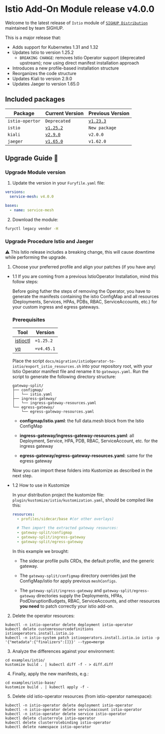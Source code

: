 # Istio Add-On Module release v4.0.0

Welcome to the latest release of `Istio` module of [`SIGHUP Distribution`](https://github.com/sighupio/distribution) maintained by team SIGHUP.

This is a major release that:

- Adds support for Kubernetes 1.31 and 1.32
- Updates Istio to version 1.25.2
  - `BREAKING CHANGE`: removes Istio Operator support (deprecated upstream); now using direct manifest installation approach
- Introduces a new profile-based installation structure
- Reorganizes the code structure
- Updates Kiali to version 2.9.0
- Updates Jaeger to version 1.65.0

## Included packages

| Package         | Current Version                                                           | Previous Version |
| --------------  | ------------------------------------------------------------------------- | ---------------- |
| `istio-opertor` |     `Deprecated`        |  [`v1.23.3`](https://github.com/istio/istio/releases/tag/1.23.3)   |
| `istio`         | [`v1.25.2`](https://github.com/istio/istio/releases/tag/1.25.2)           | `New package`    |
| `kiali`         | [`v2.9.0`](https://github.com/kiali/kiali/releases/tag/v2.9.0)            | `v2.0.0`         |
| `jaeger`        | [`v1.65.0`](https://github.com/jaegertracing/jaeger/releases/tag/v1.65.0) | `v1.62.0`        |


## Upgrade Guide 🦮

### Upgrade Module version

1. Update the version in your `Furyfile.yaml` file:

```yaml
versions:
  service-mesh: v4.0.0

bases:
  - name: service-mesh
```

2. Download the module:

```bash
furyctl legacy vendor -H
```

### Upgrade Procedure Istio and Jaeger

⚠️ This Istio release includes a breaking change, this will cause downtime while performing the upgrade.

1. Choose your preferred profile and align your patches (if you have any)


  * 1.1 If you are coming from a previous IstioOperator Installation, mind this follow steps:

    Before going futher the steps of removing the Operator, you have to generate the manifests containing  the istio ConfigMap and all resources (Deployments, Services, HPAs, PDBs, RBAC, ServiceAccounts, etc.) for your custom ingress and egress gateways.

    ### Prerequisites

    | Tool                                    | Version    |
    | --------------------------------------- | ---------- |
    | [istioctl][istioctl-repo]               | `=1.25.2`  |
    | [yq][yq-repo]                           | `=v4.45.1` |

    Place the script `docs/migration/istioOperator-to-istio/export_istio_resources.sh` into your repository root, with your Istio Operator manifest file and rename it to `gateways.yaml`. Run the script to generate the following directory structure:

    ```
    gateway-split/
    ├── configmap/
    │   └── istio.yaml
    ├── ingress-gateway/
    │   └── ingress-gateway-resources.yaml
    └── egress-gateway/
        └── egress-gateway-resources.yaml
    ```
    * **configmap/istio.yaml**: the full data.mesh block from the Istio ConfigMap

    * **ingress-gateway/ingress-gateway-resources.yaml**: all Deployment, Service, HPA, PDB, RBAC, ServiceAccount, etc. for the ingress gateway

    * **egress-gateway/egress-gateway-resources.yaml**: same for the egress gateway

    Now you can import these folders into Kustomize as described in the next step.

  * 1.2 How to use in Kustomize

    In your distribution project the kustomize file: `plugin/kustomize/istio/kustomization.yaml`, should be compiled like this:

    ```yaml
    resources:
      - profiles/sidecar/base #(or other overlays)

      # Then import the extracted gateway resources:
      - gateway-split/configmap
      - gateway-split/ingress-gateway
      - gateway-split/egress-gateway
    ```
    In this example we brought:

    * The sidecar profile pulls CRDs, the default profile, and the generic gateway.

    * The `gateway-split/configmap` directory overrides just the ConfigMap/istio for apply previous `meshConfigs`.

    * The `gateway-split/ingress-gateway` and `gateway-split/egress-gateway` directories supply the Deployments, HPAs, PodDisruptionBudgets, RBAC, ServiceAccounts, and other resources **you need** to patch correctly your istio add-on.

2. Delete the operator resources:

```shell
kubectl -n istio-operator delete deployment istio-operator
kubectl delete customresourcedefinitions istiooperators.install.istio.io
kubectl -n istio-system patch istiooperators.install.istio.io istio -p '{"metadata":{"finalizers":[]}}' --type=merge
```
3. Analyze the differences against your environment:

```shell
cd examples/istio/
kustomize build . | kubectl diff -f - > diff.diff
```
4. Finally, apply the new manifests, e.g.:

```shell
cd examples/istio-base/
kustomize build . | kubectl apply -f -
```
5. Delete old istio-operator resources (from istio-operator namespace):

```shell
kubectl -n istio-operator delete deployment istio-operator
kubectl -n istio-operator delete serviceaccount istio-operator
kubectl -n istio-operator delete service istio-operator
kubectl delete clusterrole istio-operator
kubectl delete clusterrolebinding istio-operator
kubectl delete namespace istio-operator
```



<!-- links -->
[istioctl-repo]: https://istio.io/latest/docs/ops/diagnostic-tools/istioctl/#install-hahahugoshortcode971s2hbhb
[yq-repo]: https://github.com/mikefarah/yq